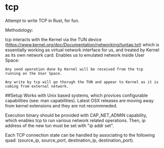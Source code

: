 # tcp
Attempt to write TCP in Rust, for fun.


Methodology: 

tcp interacts with the Kernel via the TUN device (https://www.kernel.org/doc/Documentation/networking/tuntap.txt) which is essentially working as virtual network interface for us, and treated by Kernel as its own network card. Enables us to emulated network inside User Space:

    Any send operation done by Kernel will be received from the tcp running on the User Space. 

    Any write by tcp will go thorugh the TUN and appear to Kernel as it is coming from external network.


##Setup
Works with Unix based systems, which provices configurable capabilities (see: man capabilities). Latest OSX releases are moving away from kernel extensions and they are not recommneded.  

Execution binary should be provided with CAP_NET_ADMIN capability, which enables tcp to run various network related operations. Then, ip address of the new tun must be set with "ip addr set".

Each TCP connection state can be handled by associating to the following quad: (source_ip, source_port, destination_ip, destination_port).